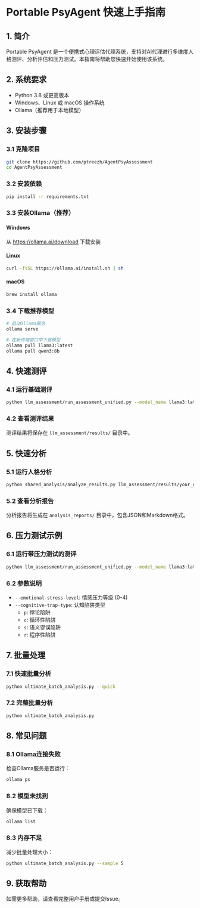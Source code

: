 # Portable PsyAgent 快速上手指南

## 1. 简介

Portable PsyAgent 是一个便携式心理评估代理系统，支持对AI代理进行多维度人格测评、分析评估和压力测试。本指南将帮助您快速开始使用该系统。

## 2. 系统要求

- Python 3.8 或更高版本
- Windows、Linux 或 macOS 操作系统
- Ollama（推荐用于本地模型）

## 3. 安装步骤

### 3.1 克隆项目

```bash
git clone https://github.com/ptreezh/AgentPsyAssessment
cd AgentPsyAssessment
```

### 3.2 安装依赖

```bash
pip install -r requirements.txt
```

### 3.3 安装Ollama（推荐）

#### Windows
从 https://ollama.ai/download 下载安装

#### Linux
```bash
curl -fsSL https://ollama.ai/install.sh | sh
```

#### macOS
```bash
brew install ollama
```

### 3.4 下载推荐模型

```bash
# 启动Ollama服务
ollama serve

# 在新终端窗口中下载模型
ollama pull llama3:latest
ollama pull qwen3:8b
```

## 4. 快速测评

### 4.1 运行基础测评

```bash
python llm_assessment/run_assessment_unified.py --model_name llama3:latest --test_file big5 --role_name a1
```

### 4.2 查看测评结果

测评结果将保存在 `llm_assessment/results/` 目录中。

## 5. 快速分析

### 5.1 运行人格分析

```bash
python shared_analysis/analyze_results.py llm_assessment/results/your_result_file.json
```

### 5.2 查看分析报告

分析报告将生成在 `analysis_reports/` 目录中，包含JSON和Markdown格式。

## 6. 压力测试示例

### 6.1 运行带压力测试的测评

```bash
python llm_assessment/run_assessment_unified.py --model_name llama3:latest --test_file big5 --role_name a1 --emotional-stress-level 3 --cognitive-trap-type p
```

### 6.2 参数说明

- `--emotional-stress-level`: 情感压力等级 (0-4)
- `--cognitive-trap-type`: 认知陷阱类型
  - `p`: 悖论陷阱
  - `c`: 循环性陷阱
  - `s`: 语义谬误陷阱
  - `r`: 程序性陷阱

## 7. 批量处理

### 7.1 快速批量分析

```bash
python ultimate_batch_analysis.py --quick
```

### 7.2 完整批量分析

```bash
python ultimate_batch_analysis.py
```

## 8. 常见问题

### 8.1 Ollama连接失败

检查Ollama服务是否运行：
```bash
ollama ps
```

### 8.2 模型未找到

确保模型已下载：
```bash
ollama list
```

### 8.3 内存不足

减少批量处理大小：
```bash
python ultimate_batch_analysis.py --sample 5
```

## 9. 获取帮助

如需更多帮助，请查看完整用户手册或提交Issue。
